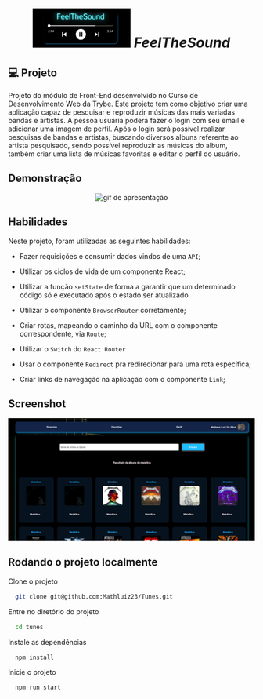 <h1 align="center">
    <img alt="FeelTheSound" title="FeelTheSound" src="src/images/FeelTheSound.png" height="80px" width="200px"
    border-radius="5px" />
  <i>FeelTheSound</i>
</h1>

## 💻 Projeto

Projeto do módulo de Front-End desenvolvido no Curso de Desenvolvimento Web da Trybe.
Este projeto tem como objetivo criar uma aplicação capaz de pesquisar e reproduzir músicas das mais variadas bandas e artistas.
A pessoa usuária poderá fazer o login com seu email e adicionar uma imagem de perfil. Após o login será possível realizar pesquisas de bandas e artistas, buscando diversos albuns referente ao artista pesquisado, sendo possível reproduzir as músicas do album, também criar uma lista de músicas favoritas e editar o perfil do usuário.

## Demonstração

<div align="center">
    <img alt="gif de apresentação" src="src/images/Tunes.gif"/>
</div>

## Habilidades

Neste projeto, foram utilizadas as seguintes habilidades:

- Fazer requisições e consumir dados vindos de uma `API`;

- Utilizar os ciclos de vida de um componente React;

- Utilizar a função `setState` de forma a garantir que um determinado código só é executado após o estado ser atualizado

- Utilizar o componente `BrowserRouter` corretamente;

- Criar rotas, mapeando o caminho da URL com o componente correspondente, via `Route`;

- Utilizar o `Switch` do `React Router`

- Usar o componente `Redirect` pra redirecionar para uma rota específica;

- Criar links de navegação na aplicação com o componente `Link`;

## Screenshot

![App Screenshot](src/images/Tela-readme.png)

## Rodando o projeto localmente

Clone o projeto

```bash
  git clone git@github.com:Mathluiz23/Tunes.git
```

Entre no diretório do projeto

```bash
  cd tunes
```

Instale as dependências

```bash
  npm install
```

Inicie o projeto

```bash
  npm run start
```
